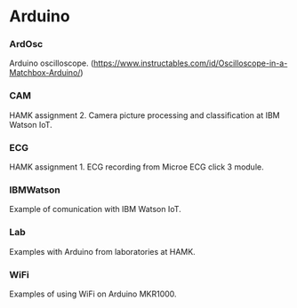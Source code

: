 # Arduino

### ArdOsc
Arduino oscilloscope.
(https://www.instructables.com/id/Oscilloscope-in-a-Matchbox-Arduino/)

### CAM
HAMK assignment 2. Camera picture processing and classification at IBM Watson IoT.

### ECG
HAMK assignment 1. ECG recording from Microe ECG click 3 module.

### IBMWatson
Example of comunication with IBM Watson IoT.

### Lab
Examples with Arduino from laboratories at HAMK.

### WiFi
Examples of using WiFi on Arduino MKR1000.

